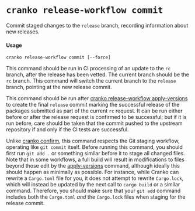 # `cranko release-workflow commit`

Commit staged changes to the `release` branch, recording information about new
releases.

#### Usage

```
cranko release-workflow commit [--force]
```

This command should be run in CI processing of an update to the `rc` branch,
after the release has been vetted. The current branch should be the `rc` branch.
This command will switch the current branch to the `release` branch, pointing at
the new release commit.

This command should be run after [cranko release-workflow
apply-versions][apply-versions] to create the final `release` commit marking the
successful release of the packages submitted as part of the current `rc`
request. It can be run either before or after the release request is confirmed
to be successful; but if it is run before, care should be taken that the commit
pushed to the upstream repository if and only if the CI tests are successful.

[apply-versions]: ./release-workflow-apply-versions.md

Unlike [cranko confirm](../dev/confirm.md), this command respects the Git
staging workflow, operating like `git commit` itself. Before running this
command, you should first run `git add .` or something similar before it to
stage all changed files. Note that in some workflows, a full build will result
in modifications to files beyond those edit by the [apply-versions] command,
although ideally this should happen as minimally as possible. For instance,
while Cranko can rewrite a `Cargo.toml` file for you, it does not attempt to
rewrite `Cargo.lock`, which will instead be updated by the next call to `cargo
build` or a similar command. Therefore, you should make sure that your `git add`
command includes both the `Cargo.toml` *and* the `Cargo.lock` files when staging
for the release commit.
